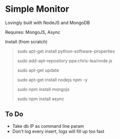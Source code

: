 # Simple Monitor
Lovingly built with NodeJS and MongoDB

Requires: MongoJS, Async

Install (from scratch)
> sudo apt-get install python-software-properties
> 
> sudo add-apt-repository ppa:chris-lea/node.js
> 
> sudo apt-get update
> 
> sudo apt-get install nodejs npm -y
> 
> sudo npm install mongojs
> 
> sudo npm install async

## To Do
* Take db IP as command line param
* Don't log every insert, logs will fill up too fast